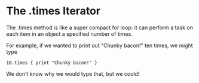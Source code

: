 # The .times Iterator

The .times method is like a super compact for loop: it can perform a task on each item in an object a specified number of times.

For example, if we wanted to print out "Chunky bacon!" ten times, we might type

    10.times { print "Chunky bacon!" }

We don’t know why we would type that, but we could!
